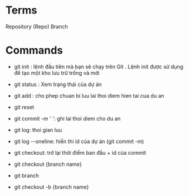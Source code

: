 # Terms 

 Repository (Repo) 
 Branch 

# Commands

- git init : lệnh đầu tiên mà bạn sẽ chạy trên Git . Lệnh init được sử dụng để tạo một kho lưu trữ trống và mới 
- git status : Xem trạng thái của dự án  
- git add : cho phep chuan bi luu lai thoi diem hien tai cua du an
- git reset
- git commit -m ' ': ghi lai thoi diem cho du an
- git log:  thoi gian luu 
- git log --oneline: hiển thi id của dự án (git commit -m)
- git checkout: trở lại thời điểm ban đầu + id của commit 
- git checkout {branch name}

- git branch
- git checkout -b {branch name}
